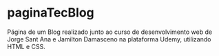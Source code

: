 # paginaTecBlog
Página de um Blog realizado junto ao curso de desenvolvimento web de Jorge Sant Ana e Jamilton Damasceno na plataforma Udemy, utilizando HTML e CSS.
